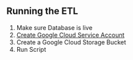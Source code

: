 ## Running the ETL

1. Make sure Database is live
2. [Create Google Cloud Service Account](https://cloud.google.com/docs/authentication/getting-started)
3. Create a Google Cloud Storage Bucket
4. Run Script
